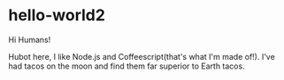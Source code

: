 # hello-world2

Hi Humans!

Hubot here, I like Node.js and Coffeescript(that's what I'm made of!).
I've had tacos on the moon and find them far superior to Earth tacos.
